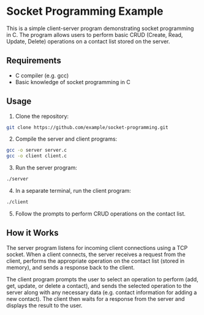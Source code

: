 # Socket Programming Example

This is a simple client-server program demonstrating socket programming in C. The program allows users to perform basic CRUD (Create, Read, Update, Delete) operations on a contact list stored on the server.

## Requirements
- C compiler (e.g. gcc)
- Basic knowledge of socket programming in C

## Usage
1. Clone the repository:
```bash
git clone https://github.com/example/socket-programming.git
```

2. Compile the server and client programs:
```bash
gcc -o server server.c
gcc -o client client.c
```

3. Run the server program:
```bash
./server
```

4. In a separate terminal, run the client program:
```bash
./client
```

5. Follow the prompts to perform CRUD operations on the contact list.

## How it Works
The server program listens for incoming client connections using a TCP socket. When a client connects, the server receives a request from the client, performs the appropriate operation on the contact list (stored in memory), and sends a response back to the client.

The client program prompts the user to select an operation to perform (add, get, update, or delete a contact), and sends the selected operation to the server along with any necessary data (e.g. contact information for adding a new contact). The client then waits for a response from the server and displays the result to the user.
